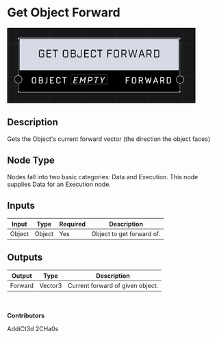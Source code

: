 # Get Object Forward
![](../../../.gitbook/assets/get-object-forward.png)
## Description
Gets the Object's current forward vector (the direction the object faces)

## Node Type
Nodes fall into two basic categories: Data and Execution. This node supplies Data for an Execution node.

## Inputs
| Input | Type | Required | Description |
|------------------|------------------|----------|--------------------------------------------------------------|
| Object | Object | Yes | Object to get forward of. |

## Outputs
| Output | Type | Description |
|------------------|------------------|--------------------------------------------------------------|
| Forward | Vector3 | Current forward of given object. |

\
\
**Contributors**

AddiCt3d 2CHa0s